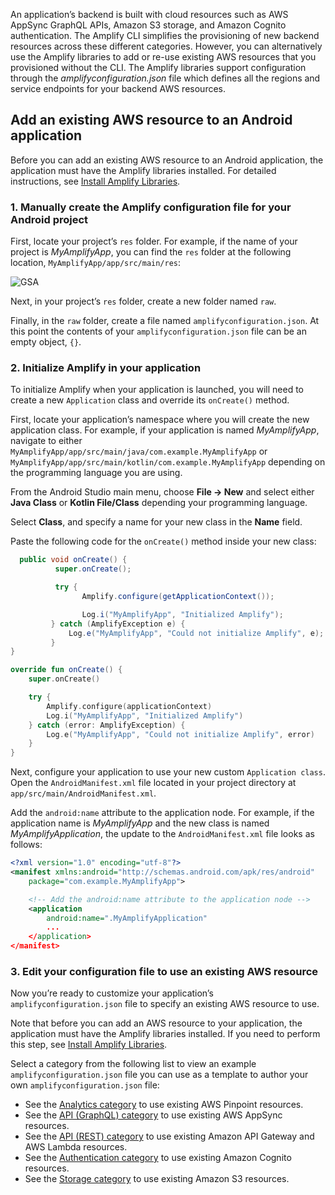 An application’s backend is built with cloud resources such as AWS AppSync GraphQL APIs, Amazon S3 storage, and Amazon Cognito authentication. The Amplify CLI simplifies the provisioning of new backend resources across these different categories. However, you can alternatively use the Amplify libraries to add or re-use existing AWS resources that you provisioned without the CLI. The Amplify libraries support configuration through the *amplifyconfiguration.json* file which defines all the regions and service endpoints for your backend AWS resources. 

## Add an existing AWS resource to an Android application

Before you can add an existing AWS resource to an Android application, the application must have the Amplify libraries installed. For detailed instructions, see [Install Amplify Libraries](~/lib/project-setup/create-application.md#n2-install-amplify-libraries).

### 1. Manually create the Amplify configuration file for your Android project

First, locate your project’s `res` folder. For example, if the name of your project is *MyAmplifyApp*, you can find the `res` folder at the following location, `MyAmplifyApp/app/src/main/res`:

![GSA](~/images/project-setup/2_useExistingResources.png)

Next, in your project’s `res` folder, create a new folder named `raw`. 

Finally, in the `raw` folder, create a file named `amplifyconfiguration.json`. At this point the contents of your `amplifyconfiguration.json` file can be an empty object, `{}`.

### 2. Initialize Amplify in your application
To initialize Amplify when your application is launched, you will need to create a new `Application` class and override its `onCreate()` method.

First, locate your application’s namespace where you will create the new application class. For example, if your application is named *MyAmplifyApp*, navigate to either `MyAmplifyApp/app/src/main/java/com.example.MyAmplifyApp` or `MyAmplifyApp/app/src/main/kotlin/com.example.MyAmplifyApp` depending on the programming language you are using.

From the Android Studio main menu, choose **File -> New** and select either **Java Class** or **Kotlin File/Class** depending your programming language.

Select **Class**, and specify a name for your new class in the **Name** field. 

Paste the following code for the `onCreate()` method inside your new class:

<amplify-block-switcher>

<amplify-block name="Java">

```java
  public void onCreate() {
          super.onCreate();

          try {
                Amplify.configure(getApplicationContext());

                Log.i("MyAmplifyApp", "Initialized Amplify");
         } catch (AmplifyException e) {
             Log.e("MyAmplifyApp", "Could not initialize Amplify", e);
         }
}
```

</amplify-block>

<amplify-block name="Kotlin">

```kotlin
override fun onCreate() {
    super.onCreate()

    try {
        Amplify.configure(applicationContext)
        Log.i("MyAmplifyApp", "Initialized Amplify")
    } catch (error: AmplifyException) {
        Log.e("MyAmplifyApp", "Could not initialize Amplify", error)
    }
}
```

</amplify-block>

</amplify-block-switcher>

Next, configure your application to use your new custom `Application class`. Open the `AndroidManifest.xml` file located in your project directory at `app/src/main/AndroidManifest.xml`.

Add the `android:name` attribute to the application node. For example, if the application name is  *MyAmplifyApp* and the new class is named *MyAmplifyApplication*, the update to the `AndroidManifest.xml` file looks as follows:
```xml
<?xml version="1.0" encoding="utf-8"?>
<manifest xmlns:android="http://schemas.android.com/apk/res/android"
    package="com.example.MyAmplifyApp">

    <!-- Add the android:name attribute to the application node -->
    <application
        android:name=".MyAmplifyApplication"
        ...
    </application>
</manifest>
```

### 3. Edit your configuration file to use an existing AWS resource

Now you’re ready to customize your application’s `amplifyconfiguration.json`  file to specify an existing AWS resource to use. 

Note that before you can add an AWS resource to your application, the application must have the Amplify libraries installed. If you need to perform this step, see [Install Amplify Libraries](~/lib/project-setup/create-application.md#n2-install-amplify-libraries).

Select a category from the following list to view an example `amplifyconfiguration.json` file you can use as a template to author your own `amplifyconfiguration.json` file:

* See the [Analytics category](~/lib/analytics/existing-resources.md) to use existing AWS Pinpoint resources.
* See the [API (GraphQL) category](~/lib/graphqlapi/existing-resources.md) to use existing AWS AppSync resources.
* See the [API (REST) category](~/lib/restapi/existing-resources.md) to use existing Amazon API Gateway and AWS Lambda resources.
* See the [Authentication category](~/lib/auth/existing-resources.md) to use existing Amazon Cognito resources.
* See the [Storage category](~/lib/storage/existing-resources.md) to use existing Amazon S3 resources.